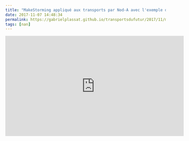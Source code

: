 ```yaml
---
title: "MakeStorming appliqué aux transports par Nod-A avec l'exemple de Systra"
date: 2017-11-07 14:48:34
permalink: https://gabrielplassat.github.io/transportsdufutur/2017/11/makestorming-applique-aux-transports-par-nod-a-avec-lexemple-de-systra.html
tags: [nan]
---
```


<iframe width="560" height="315" src="https://www.youtube.com/embed/L-6GyKKKjNE" frameborder="0" allowfullscreen></iframe>

